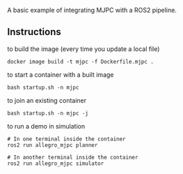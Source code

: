 A basic example of integrating MJPC with a ROS2 pipeline.

## Instructions

to build the image (every time you update a local file)
```
docker image build -t mjpc -f Dockerfile.mjpc .
```

to start a container with a built image
```
bash startup.sh -n mjpc
```

to join an existing container
```
bash startup.sh -n mjpc -j
```

to run a demo in simulation
```
# In one terminal inside the container
ros2 run allegro_mjpc planner

# In another terminal inside the container
ros2 run allegro_mjpc simulator
```

